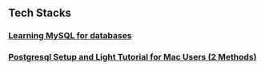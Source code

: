 ## Tech Stacks

### [Learning MySQL for databases](./Tech_Stacks/Learning_MySQL.md)

### [Postgresql Setup and Light Tutorial for Mac Users (2 Methods)](./Tech_Stacks/Postgres_Setup_and_Tutorial_Mac.md)

